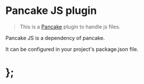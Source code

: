 # Pancake JS plugin

> This is a [Pancake](https://github.com/designsystemau/pancake) plugin to handle js files.

Pancake JS is a dependency of pancake.

It can be configured in your project's package.json file.

# };
